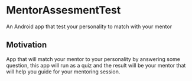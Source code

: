 # MentorAssesmentTest

An Android app that test your personality to match with your mentor

## Motivation

App that will match your mentor to your personality by answering some question, this app will run as a quiz and the result will be your mentor that will help you guide for your mentoring session.  
